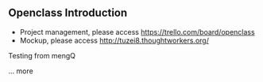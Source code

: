 ## Openclass Introduction




- Project management, please access https://trello.com/board/openclass
- Mockup, please access http://tuzei8.thoughtworkers.org/

Testing from mengQ

... more
